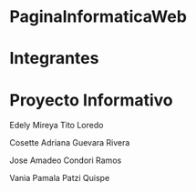 # PaginaInformaticaWeb

# Integrantes

# Proyecto Informativo

  Edely Mireya Tito Loredo
  
  Cosette Adriana Guevara Rivera
  
  Jose Amadeo Condori Ramos
  
  Vania Pamala Patzi Quispe

